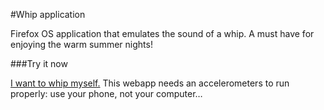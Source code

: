 #Whip application

Firefox OS application that emulates the sound of a whip. A must have for enjoying the warm summer nights!

###Try it now

[I want to whip myself.](https://ninjatrappeur.github.io/Firefox-os-whip/index.html) This webapp needs an accelerometers to run properly: use your phone, not your computer… 
